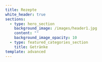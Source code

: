 ```yaml
---
title: Rezepte
white_header: true
sections:
  - type: hero_section
    background_image: /images/header1.jpg
    content: ""
    background_image_opacity: 10
  - type: featured_categories_section
    title: Getränke
template: advanced
---
```

